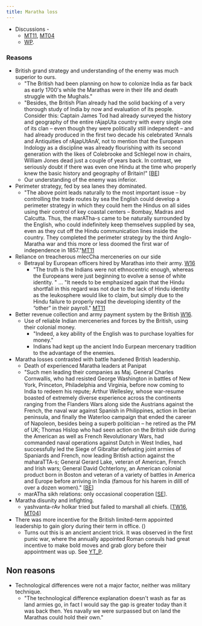 ```yaml
---
title: Maratha loss
---
```



- Discussions -
    - [MT11](https://manasataramgini.wordpress.com/2011/10/09/yuddha-vyuha-s-mlechcha-s-and-vanija-niti-in-the-last-hindu-empire/), [MT04](https://manasataramgini.wordpress.com/2004/05/13/end-of-the-maharattas-i/)
    - [WP](https://agnimaan.wordpress.com/2015/08/15/reasons-for-maratha-hindu-loss-to-the-british-v0/).

### Reasons

- British grand strategy and understanding of the enemy was much superior to ours.
    - "The British had been planning on how to colonize India as far back as early 1700's while the Marathas were in their life and death struggle with the Mughals."
    - "Besides, the British Plan already had the solid backing of a very thorough study of India by now and evaluation of its people. Consider this: Captain James Tod had already surveyed the history and geography of the entire rAjapUta country with every single one of its clan – even though they were politically still independent – and had already produced in the first two decade his celebrated ‘Annals and Antiquities of rAjapUtAnA’, not to mention that the European Indology as a discipline was already flourishing with its second generation with the likes of Colebrooke and Schlegel now in chairs, William Jones dead just a couple of years back. In contrast, we seriously doubt if there was even one Hindu at the time who properly knew the basic history and geography of Britain!"  \[[BE](http://bharatendu.com/2009/10/13/mana-simha-the-rashtrakuta-ii/)\]
    - Our understanding of the enemy was inferior.
- Perimeter strategy, fed by sea lanes they dominated.
    - "The above point leads naturally to the most important issue – by controlling the trade routes by sea the English could develop a perimeter strategy in which they could hem the Hindus on all sides using their control of key coastal centers – Bombay, Madras and Calcutta. Thus, the marATha-s came to be naturally surrounded by the English, who could indefinitely keep themselves supplied by sea, even as they cut off the Hindu communication lines inside the country. They completed the perimeter strategy by the third Anglo-Maratha war and this more or less doomed the first war of independence in 1857."[MT11](https://manasataramgini.wordpress.com/2011/10/09/yuddha-vyuha-s-mlechcha-s-and-vanija-niti-in-the-last-hindu-empire/)
- Reliance on treacherous mlecCha merceneries on our side
    - Betrayal by European officers hired by Marathas into their army. [W16](http://thewire.in/67934/assaye-when-british-blades-triumphed-over-maratha-guns/)
        - "The truth is the Indians were not ethnocentric enough, whereas the Europeans were just beginning to evolve a sense of white identity. " ... "It needs to be emphasized again that the Hindu shortfall in this regard was not due to the lack of Hindu identity as the leukosphere would like to claim, but simply due to the Hindu failure to properly read the developing identity of the “other” in their payroll." [MT11](https://manasataramgini.wordpress.com/2011/10/09/yuddha-vyuha-s-mlechcha-s-and-vanija-niti-in-the-last-hindu-empire/)
- Better revenue collection and army payment system by the British  [W16](http://thewire.in/67934/assaye-when-british-blades-triumphed-over-maratha-guns/).
    - Use of reliable Indian merceneries and forces by the British, using their colonial money.
        - "Indeed, a key ability of the English was to purchase loyalties for money."
        - Indians had kept up the ancient Indo Eurpean mercenary tradition to the advantage of the enemies.
- Maratha losses contrasted with battle hardened British leadership.
    - Death of experienced Maratha leaders at Panipat
    - "Such men leading their companies as Maj. General Charles Cornwallis, who had resisted George Washington in battles of New York, Princeton, Philadelphia and Virginia, before now coming to India to redeem his repute; Arthur Wellesley, whose war-resume boasted of extremely diverse experience across the continents ranging from the Flanders Wars along side the Austrians against the French, the naval war against Spanish in Philippines, action in Iberian peninsula, and finally the Waterloo campaign that ended the career of Napoleon, besides being a superb politician – he retired as the PM of UK; Thomas Hislop who had seen action on the British side during the American as well as French Revolutionary Wars, had commanded naval operations against Dutch in West Indies, had successfully led the Siege of Gibraltar defeating joint armies of Spaniards and French, now leading British action against the maharaTTA-s; General Gerard Lake, veteran of American, French and Irish wars; General David Ochterlony, an American colonial product born in Boston and veteran of a variety of battles in America and Europe before arriving in India (famous for his harem in dillI of over a dozen women)." \[[BE](http://bharatendu.com/2009/10/13/mana-simha-the-rashtrakuta-ii/)\]
    - marATha sikh relations: only occasional cooperation \[[SE](http://www.thesikhencyclopedia.com/the-sikh-empire-1799-1839/maratha-sikh-relations)\].
- Maratha disunity and infighting.
    - yashvanta-rAv holkar tried but failed to marshall all chiefs. \[[TW16](https://twitter.com/vvkbkvv/status/761695493940535296), [MT04](https://manasataramgini.wordpress.com/2004/05/13/end-of-the-maharattas-i/)\]
- There was more incentive for the British limited-term appointed leadership to gain glory during their term in office. ()
    - Turns out this is an ancient ancient trick. It was observed in the first punic war, where the annually appointed Roman consuls had great incentive to  make bold moves and grab glory before their appointment was up. See [YT_P](https://www.youtube.com/watch?v=8bny4hcoUq4&feature=youtu.be&list=PLkOo_Hy3liEJYEQ23l6bDrFrQYdkoZ3BC&t=1851).

## Non reasons

- Technological differences were not a major factor, neither was military technique.
    - "The technological difference explanation doesn't wash as far as land armies go, in fact I would say the gap is greater today than it was back then. Yes navally we were surpassed but on land the Marathas could hold their own." 